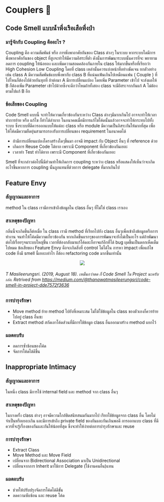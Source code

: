 # Couplers :couple:

## Code Smell แบบน้ำพึ่งเรือเสือพึ่งป่า

### มารู้จักกับ Coupling คืออะไร ?

Coupling คือ ความสัมพันธ์ หรือ การพึ่งพาอาศัยกันของ Class ต่างๆ ในระบบ หากระบบใดมีการพึ่งพาอาศัยกันของ object ที่สูงจะทำให้มีความอิสระที่ต่ำ ดังนั้นการพัฒนาระบบนั้นควรที่จะ
พยายามลดการ coupling ให้น้อยลง และเพิ่มความสอดคล้องกันภายใน class ให้มากขึ้นหรือที่เรียกว่า High Cohesion Low Coupling โดยที่ class เหล่านั้นควรแบ่งหน้าที่อย่างชัดเจน
ยกตัวอย่างเช่น class A มีความสัมพันธ์แบบพึ่งพากับ class B ที่แน่นแฟ้นเกินไปเหมือนแฟน ( Couple ) ที่ไปไหนก็ต้องไปด้วยกันทุกที่ ถ้าต่อมา A มีการเปลี่ยนแปลง โดยเพิ่ม Parameter เข้าไป
จะส่งผลให้ B ก็ต้องเพิ่ม Parameter เข้าไปด้วยซึ่งจะดีกว่าไหมถ้าทั้งสอง class จะมีอิสระจากกันแก้ A ไม่ต้องตามไปแก้ B อีก

### ข้อเสียของ Coupling 
Code Smell แบบนี้ จะทำให้ความเกี่ยวข้องกันระหว่าง Class ต่างๆมีมากเกินไป อาจจะทำให้เวลาทำการย้าย หรือ แก้ไข ก็ทำได้ลำบาก ในอนาคตเมื่อมีการแก้ไขโค้ดนั้นแล้วอาจจะทำให้กระทบไปทั้งระบบ 
ซึ่งระบบที่ดีควรออกแบบให้แต่ละ class หรือ module มีความเป็นอิสระกันให้มากที่สุด เพื่อให้โค้ดมีความยืดยุ่นสามารถรองรับการเปลี่ยนของ requirement ในอนาคตได้
+ ถ้ามีการเปลี่ยนแปลงโครงสร้างใดๆขึ้นมา อาจมี impact กับ Object อื่นๆ ที่ reference ด้วย 
+ เกิดการ Reuse Code ได้ยาก เพราะมี Component ที่เกี่ยวข้องกันเยอะ
+ เวลาทำ Test  ทำได้ยาก เพราะมี Component ที่เกี่ยวข้องกันเยอะ

Smell ที่จะกล่าวต่อไปนี้มีส่วนทำให้เกิดการ coupling ระหว่าง class หรือแสดงให้เห็นว่าจะเกิดอะไรขึ้นหากการ coupling นั้นถูกแทนที่ด้วยการ delegate ที่มากเกินไป

## Feature Envy
### สัญญาณและอาการ
method ใน class เรามีการเข้าถึงข้อมูลใน class อื่นๆ ที่ไม่ใช่ class เราเอง
### สาเหตุของปัญหา
กลิ่นนี้จะเกิดขึ้นก็ต่อเมื่อ ใน class เรามี method ที่เรียกไปยัง class อื่นๆเพื่อเข้าถึงข้อมูลหรือการทำงาน จนทำให้โค้ดมีความเกี่ยวข้องกัน หากเกิดขึ้นแรกๆของการพัฒนาจะยังไม่เป็นอะไร
แต่ถ้าพัฒนาต่อไปเรื่อยๆจนระบบใหญ่ขึ้น เวลาที่ต้องกลับมาแก้โค้ดละก็อาจแก้อีกที่ได้ bug ผุดขึ้นเป็นดอกเห็ดเต็มไปหมด ข้อเสียของ Feature Envy คือจะเกิดสิ่งที่ control ไม่ได้ใน
การหา impact เพื่อแก้ไข code ยิ่งมี smell นี้เยอะเท่าไร ก็ต้อง refactoring code มากขึ้นเท่านั้น
</br>

<p align="center">
  <img src="https://miro.medium.com/max/699/1*rB0Fkdgyc5fk1qNzNafnWw.png" />
</p>

###### T Masileerungsri. (2019, August 18). เหม็นกว่าตด ก็ Code Smell ใน Project นะครับเอ่อ. Retrived from https://medium.com/@thanawatmasileerungsri/code-smell-in-project-dde7572f3636

### การบำรุงรักษา
+ Move method ย้าย method ไปยังที่เหมาะสม ไม่ได้ใช้ข้อมูลใน class ของตัวเองก็ควรย้ายไปอยู่ class อื่นซะ  
+ Extract method สกัดเอาโค้ดส่วนที่มีการใช้ข้อมูล class อื่นออกมาสร้าง method แยกไว้

### ผลตอบรับ
+ ลดการซ้ำซ้อนของโค้ด
+ จัดการโค้ดได้ดีขึ้น

## Inappropriate Intimacy
### สัญญาณและอาการ
ในหนึ่ง class มีการใช้ internal field และ method จาก class อื่นๆ

### สาเหตุของปัญหา
ในบางครั้ง class ต่างๆ อาจมีความใกล้ชิดสนิทสนมกันมากไป เรียกใช้ข้อมูลจาก class อื่น โดยไม่จำเป็นหรือเยอะเกิน 
และมีการเข้าถึง private field ของกันและกันเกินพอดี การออกแบบ class ที่ดีควรที่จะรู้เรื่องของกันและกันให้น้อยที่สุด
ซึ่งจะทำให้ง่ายต่อการบำรุงรักษาและ reuse

### การบำรุงรักษา
+ Extract Class
+ Move Method และ Move Field
+ เปลี่ยนจาก Bidirectional Association มาเป็น Unidirectional
+ เปลี่ยนจากการ Inherit มาใช้การ Delegate (ใช้งานคนอื่น)แทน

### ผลตอบรับ
+ ช่วยให้ปรับปรุงจัดการโค้ดได้ดีขั้น
+ ลดความซับซ้อน และ reuse โค้ด
